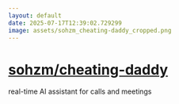 ```yaml
---
layout: default
date: 2025-07-17T12:39:02.729299
image: assets/sohzm_cheating-daddy_cropped.png
---
```


# [sohzm/cheating-daddy](https://github.com/sohzm/cheating-daddy)

real-time AI assistant for calls and meetings
